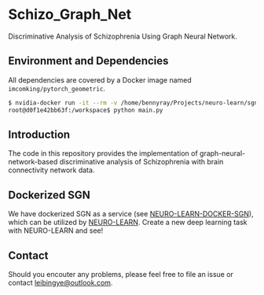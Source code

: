 # Schizo_Graph_Net

Discriminative Analysis of Schizophrenia Using Graph Neural Network.

## Environment and Dependencies

All dependencies are covered by a Docker image named ```imcomking/pytorch_geometric```.
```bash
$ nvidia-docker run -it --rm -v /home/bennyray/Projects/neuro-learn/sgn/:/workspace/ imcomking/pytorch_geometric /bin/bash
root@d0f1e42bb63f:/workspace$ python main.py
```

## Introduction

The code in this repository provides the implementation of graph-neural-network-based discriminative analysis of Schizophrenia with brain connectivity network data.

## Dockerized SGN

We have dockerized SGN as a service (see [NEURO-LEARN-DOCKER-SGN](https://github.com/Raniac/NEURO-LEARN-DOCKER-SGN)), which can be utilized by [NEURO-LEARN](https://github.com/Raniac/NEURO-LEARN). Create a new deep learning task with NEURO-LEARN and see!

## Contact

Should you encouter any problems, please feel free to file an issue or contact leibingye@outlook.com.